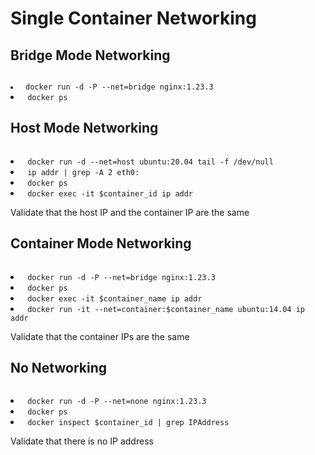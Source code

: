 # Single Container Networking

## Bridge Mode Networking

<code>
<li> docker run -d -P --net=bridge nginx:1.23.3
<li> docker ps
</code>

## Host Mode Networking 

<code>
<li> docker run -d --net=host ubuntu:20.04 tail -f /dev/null
<li> ip addr | grep -A 2 eth0:
<li> docker ps
<li> docker exec -it $container_id ip addr
</code>

Validate that the host IP and the container IP are the same

## Container Mode Networking

<code>
<li> docker run -d -P --net=bridge nginx:1.23.3
<li> docker ps
<li> docker exec -it $container_name ip addr
<li> docker run -it --net=container:$container_name ubuntu:14.04 ip addr
</code>

Validate that the container IPs are the same

## No Networking

<code>
<li> docker run -d -P --net=none nginx:1.23.3
<li> docker ps
<li> docker inspect $container_id | grep IPAddress
</code>

Validate that there is no IP address